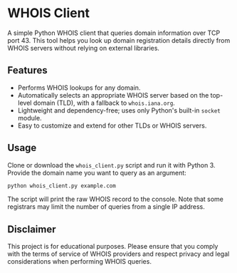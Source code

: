 # WHOIS Client

A simple Python WHOIS client that queries domain information over TCP port 43. This tool helps you look up domain registration details directly from WHOIS servers without relying on external libraries.

## Features

- Performs WHOIS lookups for any domain.
- Automatically selects an appropriate WHOIS server based on the top-level domain (TLD), with a fallback to `whois.iana.org`.
- Lightweight and dependency-free; uses only Python's built-in `socket` module.
- Easy to customize and extend for other TLDs or WHOIS servers.

## Usage

Clone or download the `whois_client.py` script and run it with Python 3. Provide the domain name you want to query as an argument:

```bash
python whois_client.py example.com
```

The script will print the raw WHOIS record to the console. Note that some registrars may limit the number of queries from a single IP address.

## Disclaimer

This project is for educational purposes. Please ensure that you comply with the terms of service of WHOIS providers and respect privacy and legal considerations when performing WHOIS queries.
